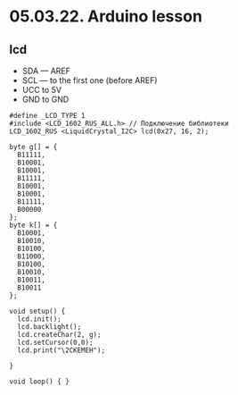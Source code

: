 # 05.03.22. Arduino lesson
## lcd  
- SDA — AREF
- SCL — to the first one (before AREF)
- UCC to 5V
- GND to GND
```
#define _LCD_TYPE 1 
#include <LCD_1602_RUS_ALL.h> // Подключение библиотеки 
LCD_1602_RUS <LiquidCrystal_I2C> lcd(0x27, 16, 2);

byte g[] = {
  B11111,
  B10001,
  B10001,
  B11111,
  B10001,
  B10001,
  B11111,
  B00000
};
byte k[] = {
  B10001,
  B10010,
  B10100,
  B11000,
  B10100,
  B10010,
  B10011,
  B10011
};

void setup() {
  lcd.init(); 
  lcd.backlight();
  lcd.createChar(2, g);
  lcd.setCursor(0,0); 
  lcd.print("\2СКЕМЕН");
 
}

void loop() { }
```
